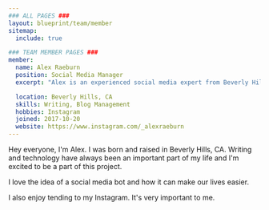 ```yaml
---
### ALL PAGES ###
layout: blueprint/team/member
sitemap:
  include: true

### TEAM MEMBER PAGES ###
member:
  name: Alex Raeburn
  position: Social Media Manager
  excerpt: "Alex is an experienced social media expert from Beverly Hills, CA and is a major contributor to our blog."

  location: Beverly Hills, CA
  skills: Writing, Blog Management
  hobbies: Instagram
  joined: 2017-10-20
  website: https://www.instagram.com/_alexraeburn
---
```


Hey everyone, I'm Alex. I was born and raised in Beverly Hills, CA. Writing and technology have always been an important part of my life and I'm excited to be a part of this project.

I love the idea of a social media bot and how it can make our lives easier.

I also enjoy tending to my Instagram. It's very important to me.
